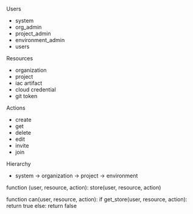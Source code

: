 Users
- system 
- org_admin
- project_admin
- environment_admin
- users

Resources
- organization
- project
- iac artifact
- cloud credential 
- git token 

Actions
- create
- get 
- delete 
- edit 
- invite 
- join 

Hierarchy
- system -> organization -> project -> environment 

function (user, resource, action):
    store(user, resource, action)

function can(user, resource, action):
    if get_store(user, resource, action):
        return true 
    else:
        return false 